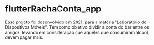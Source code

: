 # flutterRachaConta_app

Esse projeto foi desenvolvido em 2021, para a matéria "Laboratório de Dispositivos Móveis". Tem como objetivo dividir a conta do bar entre os amigos, levando em consideração que àqueles que consumiram álcool, devem pagar mais. 
